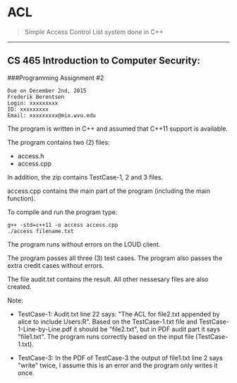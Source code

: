 # ACL

> Simple Access Control List system done in C++

-----

## CS 465 Introduction to Computer Security: 
###Programming Assignment #2

	Due on December 2nd, 2015
	Frederik Berentsen
	Login: xxxxxxxxx
	ID: xxxxxxxxx
	Email: xxxxxxxxx@mix.wvu.edu

The program is written in C++ and assumed that C++11 support is available.

The program contains two (2) files:

- access.h
- access.cpp

In addition, the zip contains TestCase-1, 2 and 3 files.

access.cpp contains the main part of the program (including the main function).

To compile and run the program type:

	g++ -std=c++11 -o access access.cpp
	./access filename.txt

The program runs without errors on the LOUD client.

The program passes all three (3) test cases. The program also passes the extra credit cases without errors.

The file audit.txt contains the result. All other nessesary files are also created.

Note:

- TestCase-1: Audit.txt line 22 says: "The ACL for file2.txt appended by alice to include Users:R". Based on the TestCase-1.txt file and TestCase-1-Line-by-Line.pdf it should be "file2.txt", but in PDF audit part it says "file1.txt". The program runs correctly based on the input file (TestCase-1.txt).

- TestCase-3: In the PDF of TestCase-3 the output of file1.txt line 2 says "write" twice, I assume this is an error and the program only writes it once.
